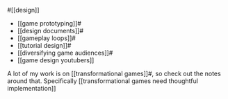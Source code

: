 #[[design]]

 - [[game prototyping]]#
 - [[design documents]]#
 - [[gameplay loops]]#
 - [[tutorial design]]#
 - [[diversifying game audiences]]#
 - [[game design youtubers]]

A lot of my work is on [[transformational games]]#, so check out the notes around that. Specifically [[transformational games need thoughtful implementation]]
